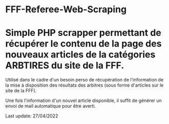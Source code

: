 # FFF-Referee-Web-Scraping

# Simple PHP scrapper permettant de récupérer le contenu de la page des nouveaux articles de la catégories ARBTIRES du site de la FFF.

Utilisé dans le cadre d'un besoin perso de récupération de l'information de la mise à disposition des résultats des arbitres (sous forme d'articles sur le site de la FFF).

Une fois l'information d'un nouvel article disponible, il suffit de générer un envoi de mail automatique pour être averti.

Last update: 27/04/2022

